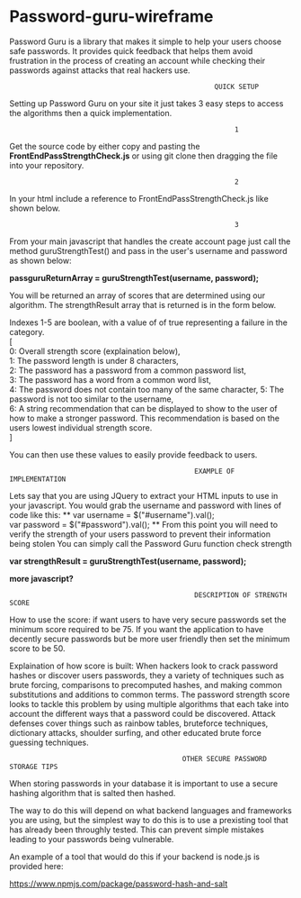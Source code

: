 # Password-guru-wireframe
Password Guru is a library that makes it simple to help your users choose safe passwords. It provides quick feedback that helps them avoid frustration in the process of creating an account while checking their passwords against attacks that real hackers use. 

                                                       QUICK SETUP
Setting up Password Guru on your site it just takes 3 easy steps to access the algorithms then a quick implementation.

                                                            1
Get the source code by either copy and pasting the **FrontEndPassStrengthCheck.js** 
or using git clone then dragging the file into your repository.


                                                            2
In your html include a reference to  FrontEndPassStrengthCheck.js like shown below.                                                 
**<script src="FrontEndPassStrengthCheck.js"></script>**

                                                            3
From your main javascript that handles the create account page just call the method 
guruStrengthTest() and pass in the user's username and password as shown below:                                                         

**passguruReturnArray = guruStrengthTest(username, password);**

You will be returned an array of scores that are determined using our algorithm. 
The strengthResult array that is returned is in the form below.

Indexes 1-5 are boolean, with a value of of true representing a failure in the category.                                                                          
[                                                                                                                                       
0: Overall strength score (explaination below),                                                                      
1: The password length is under 8 characters,                                                                            
2: The password has a password from a common password list,                                                                         
3: The password has a word from a common word list,                                                                         
4: The password does not contain too many of the same character,
5: The password is not too similar to the username,                                                                            
6: A string recommendation that can be displayed to show to the user of how to make a stronger password. This 
   recommendation is based on the users lowest individual strength score.                                                               
   ]                                                                          

You can then use these values to easily provide feedback to users. 

                                                  EXAMPLE OF IMPLEMENTATION

Lets say that you are using JQuery to extract your HTML inputs to use in your javascript.
You would grab the username and password with lines of code like this:
**
  var username = $("#username").val();                                                                                    
  var password = $("#password").val();
**
From this point you will need to verify the strength of your users password to prevent their information being stolen
You can simply call the Password Guru function check strength                                                                          

**var strengthResult = guruStrengthTest(username, password);**

**more javascript?**                                                 


                                                  DESCRIPTION OF STRENGTH SCORE
How to use the score: if want users to have very secure passwords set the minimum score required to be 75. If you want the application
to have decently secure passwords but be more user friendly then set the minimum score to be 50.

Explaination of how score is built: When hackers look to crack password hashes or discover users passwords, they a variety of techniques
such as brute forcing, comparisons to precomputed hashes, and making common substitutions and additions to common terms. The password
strength score looks to tackle this problem by using multiple algorithms that each take into account the different ways that a password
could be discovered. Attack defenses cover things such as rainbow tables, bruteforce techniques, dictionary attacks, shoulder surfing,
and other educated brute force guessing techniques.                                                          


                                               OTHER SECURE PASSWORD STORAGE TIPS
When storing passwords in your database it is important to use a secure hashing algorithm that is salted then hashed.

The way to do this will depend on what backend languages and frameworks you are using, but the simplest way to do this is to use a 
prexisting tool that has already been throughly tested. This can prevent simple mistakes leading to your passwords being vulnerable.

An example of a tool that would do this if your backend is node.js is provided here:

https://www.npmjs.com/package/password-hash-and-salt
